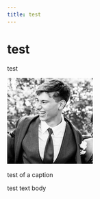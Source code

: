 ```yaml
---
title: test
---
```

# test

test 

![test of a caption ](test/Untitled.jpeg)

test of a caption 

test text body